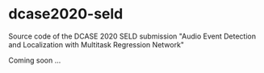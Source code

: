 # dcase2020-seld
Source code of the DCASE 2020 SELD submission "Audio Event Detection and Localization with Multitask Regression Network"

Coming soon ...

